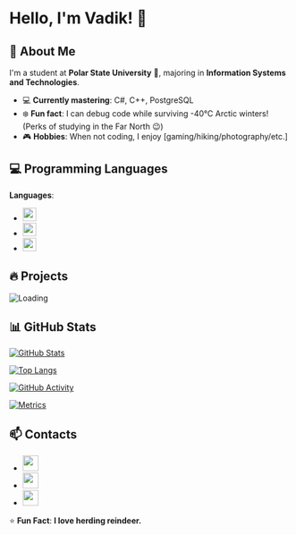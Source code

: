 # Hello, I'm Vadik! :wave:

## :rocket: About Me  
I'm a student at **Polar State University** :school:, majoring in **Information Systems and Technologies**.  
- :computer: **Currently mastering**: C#, C++, PostgreSQL  
- :snowflake: **Fun fact**: I can debug code while surviving -40°C Arctic winters! (Perks of studying in the Far North :wink:)  
- :video_game: **Hobbies**: When not coding, I enjoy [gaming/hiking/photography/etc.]   

## :computer: Programming Languages 
**Languages**:  
- <img src="https://img.shields.io/badge/C%23-239120?style=flat&logo=c-sharp&logoColor=white" height="24">
- <img src="https://img.shields.io/badge/C%2B%2B-00599C?style=flat&logo=c%2B%2B&logoColor=white" height="24">
- <img src="https://img.shields.io/badge/PostgreSQL-4169E1?style=flat&logo=postgresql&logoColor=white" height="24">

## :fire: Projects
![Loading](https://i.gifer.com/ZZ5H.gif)

## 📊 GitHub Stats
[![GitHub Stats](https://github-readme-stats.vercel.app/api?username=Slavyanin&show_icons=true&theme=radical&include_all_commits=true&count_private=true&hide_border=true)](https://github.com/Slavyanin)

[![Top Langs](https://github-readme-stats.vercel.app/api/top-langs/?username=Slavyanin&layout=compact&theme=radical&hide_border=true&hide=html,css)](https://github.com/Slavyanin)

[![GitHub Activity](https://github-readme-streak-stats.herokuapp.com/?user=Slavyanin&theme=radical&hide_border=true)](https://github.com/Slavyanin)

[![Metrics](https://metrics.lecoq.io/Slavyanin?template=classic&base=header%2C%20activity%2C%20community%2C%20repositories%2C%20metadata&base.indepth=false&isocalendar.duration=half-year&languages.colors=github&languages.threshold=0%25&activity.limit=5&activity.load=300&activity.days=14&activity.visibility=all&activity.timestamps=false&repositories.batch=100&repositories.forks=false&repositories.affiliations=owner)](https://github.com/Slavyanin)

## 📫 Contacts
- <a href="https://t.me/kavalski228"><img src="https://img.shields.io/badge/Telegram-26A5E4?style=for-the-badge&logo=telegram&logoColor=white" height="28"></a>
- <a href="https://discord.com/users/366151961671893002"><img src="https://img.shields.io/badge/Discord-5865F2?style=for-the-badge&logo=discord&logoColor=white" height="28"></a>
- <a href="mailto:ostafinskijvadim@gmail.com"><img src="https://img.shields.io/badge/Email-D14836?style=for-the-badge&logo=gmail&logoColor=white" height="28"></a>

:star: **Fun Fact**: **I love herding reindeer.** 

